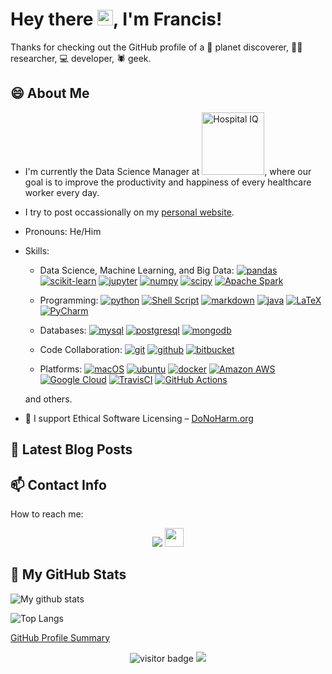 <!--
FIXME:
https://github.com/alekspopovic/alekspopovic/blob/main/logoOrange.png
-->

# Hey there <img src="https://media.giphy.com/media/hvRJCLFzcasrR4ia7z/giphy.gif" width="25px">, I'm Francis!

Thanks for checking out the GitHub profile of a 🔭 planet discoverer,
👨‍🔬 researcher, 💻 developer, 🕷️ geek.

## 😄 About Me

- I'm currently the Data Science Manager at
  <a href="https://www.hospiq.com"><img src="https://www.hospiq.com/wp-content/uploads/2020/03/HospitalIQ-LOGO-small.png" alt="Hospital IQ" width="100"/></a>,
  where our goal is to improve the productivity and happiness of every healthcare worker every day.

- I try to post occassionally on my [personal website](https://proinsias.github.io).

- Pronouns: He/Him

- Skills:
    - Data Science, Machine Learning, and Big Data:
    <a href="https://pandas.pydata.org/"><img alt="pandas" src="https://img.shields.io/badge/pandas-150458?logo=pandas&logoColor=white&style=ShieldStyle"/></a>
    <a href="https://scikit-learn.org/stable/index.html"><img alt="scikit-learn" src="https://img.shields.io/badge/scikit%20learn-F7931E?logo=scikit-learn&logoColor=white&style=ShieldStyle"/></a>
    <a href="https://jupyter.org/"><img alt="jupyter" src="https://img.shields.io/badge/jupyter-%23F37626?logo=scikit-learn&logoColor=white&style=ShieldStyle"/></a>
    <a href="https://numpy.org/"><img alt="numpy" src="https://img.shields.io/badge/numpy-%23013243?logo=numpy&logoColor=white&style=ShieldStyle"/></a>
    <a href="https://www.scipy.org/"><img alt="scipy" src="https://img.shields.io/badge/scipy-8CAAE6?logo=scipy&logoColor=white&style=ShieldStyle"/></a>
    <a href="https://spark.apache.org/"><img alt="Apache Spark" src="https://img.shields.io/badge/Apache%20Spark-E25A1C?logo=apache%20spark&logoColor=white&style=ShieldStyle"/></a>
    - Programming:
    <a href="https://www.python.org/"><img alt="python" src="https://img.shields.io/badge/python-3776AB?logo=python&logoColor=white&style=ShieldStyle"/></a>
    <a href="https://www.gnu.org/software/bash/"><img alt="Shell Script" src="https://img.shields.io/badge/shell_script-%23121011?style=ShieldStyle&logo=gnu-bash&logoColor=white"/></a>
    <a href="https://www.markdownguide.org/"><img alt="markdown" src="https://img.shields.io/badge/markdown-%23000000?logo=markdown&logoColor=white&style=ShieldStyle"/></a>
    <a href="https://www.java.com/en/"><img alt="java" src="https://img.shields.io/badge/java-%23ED8B00?logo=java&logoColor=white&style=ShieldStyle"/></a>
    <a href="https://www.latex-project.org/"><img alt="LaTeX" src="https://img.shields.io/badge/latex-%23008080?logo=LaTeX&logoColor=white&style=ShieldStyle"/></a>
    <a href="https://www.jetbrains.com/pycharm/"><img alt="PyCharm" src="https://img.shields.io/badge/PyCharm-000000?logo=PyCharm&logoColor=white&style=ShieldStyle"/></a>

    - Databases:
    <a href="https://www.mysql.com/"><img alt="mysql" src="https://img.shields.io/badge/mysql-%2300f?logo=mysql&logoColor=white&style=ShieldStyle"/></a>
    <a href="https://www.postgresql.org/"><img alt="postgresql" src="https://img.shields.io/badge/postgres-%23316192?logo=postgresql&logoColor=white&style=ShieldStyle"/></a>
    <a href="https://www.mongodb.com/"><img alt="mongodb" src="https://img.shields.io/badge/mongodb-%234ea94b?logo=mongodb&logoColor=white&style=ShieldStyle"/></a>
    - Code Collaboration:
    <a href="https://git-scm.com/"><img alt="git" src="https://img.shields.io/badge/git-F05032?logo=git&logoColor=white&style=ShieldStyle"/></a>
    <a href="https://www.github.com/"><img alt="github" src="https://img.shields.io/badge/github-%23121011?logo=github&logoColor=white&style=ShieldStyle"/></a>
    <a href="https://www.bitbucket.com/"><img alt="bitbucket" src="https://img.shields.io/badge/bitbucket-%230047B3?logo=bitbucket&logoColor=white&style=ShieldStyle"/></a>
    - Platforms:
    <a href="https://www.apple.com/"><img alt="macOS" src="https://img.shields.io/badge/macOS-000000?logo=macOS&logoColor=white&style=ShieldStyle"/></a>
    <a href="https://ubuntu.com/"><img alt="ubuntu" src="https://img.shields.io/badge/ubuntu-E95420?logo=ubuntu&logoColor=white&style=ShieldStyle"/></a>
    <a href="https://www.docker.com/"><img alt="docker" src="https://img.shields.io/badge/docker-2496ED?logo=docker&logoColor=white&style=ShieldStyle"/></a>
    <a href="https://aws.amazon.com/"><img alt="Amazon AWS" src="https://img.shields.io/badge/Amazon%20AWS-232F3E?logo=Amazon%20AWS&logoColor=white&style=ShieldStyle"/></a>
    <a href="https://cloud.google.com/"><img alt="Google Cloud" src="https://img.shields.io/badge/Google%20Cloud-4285F4?logo=Google%20Cloud&logoColor=white&style=ShieldStyle"/></a>
    <a href="https://travis-ci.com/"><img alt="TravisCI" src="https://img.shields.io/badge/Travis%20CI-%232B2F33?logo=Travis%20CI&logoColor=white&style=ShieldStyle"/></a>
    <a href="https://github.com/features/actions/"><img alt="GitHub Actions" src="https://img.shields.io/badge/GitHub%20Actions-%232671E5?logo=GitHub%20Actions&logoColor=white&style=ShieldStyle"/></a>

    and others.

- 🧬 I support Ethical Software Licensing – [DoNoHarm.org](https://firstdonoharm.dev/)

## 📝 Latest Blog Posts

<!-- BLOG-POST-LIST:START -->
<!-- BLOG-POST-LIST:END -->

## 📫 Contact Info

How to reach me:

<p align='center'>
<a href="https://www.linkedin.com/in/francistodonovan/"><img src="https://img.shields.io/badge/linkedin-0077B5?logo=linkedin&logoColor=white&style=for-the-badge"></a>
<a href="https://twitter.com/francisodonovan"><img height="30" src="https://img.shields.io/badge/Twitter-1DA1F2?logo=twitter&logoColor=white&style=for-the-badge"></a>
</p>

## 📑 My GitHub Stats

![My github stats](https://github-readme-stats.vercel.app/api?username=proinsias&count_private=true&show_icons=true)

![Top Langs](https://github-readme-stats.vercel.app/api/top-langs/?username=proinsias)

[GitHub Profile Summary](https://profile-summary-for-github.com/user/proinsias)

<!--
FIXME:

GT OF
https://giphy.com/gifs/DataCamp-data-science-datacamp-7c8QeB0VMddFOuu4iR
https://giphy.com/gifs/web-shittyreactiongifs-4FQMuOKR6zQRO
https://giphy.com/gifs/DataCamp-machine-learning-ml-datacamp-gutZ5Pm6Xl62eIf5RZ
https://www.canva.com/design/play?category=tACZCu4vaxs&type=TAENPj_Jo5k
https://twitter.com/TheJackForge/status/1329818490555957248

https://github.com/abhisheknaiidu/awesome-github-profile-readme
-->

<p align="center">
<img src="https://visitor-badge.glitch.me/badge?page_id=proinsias.proinsias" alt="visitor badge"/>
<img src="https://github.com/proinsias/proinsias/workflows/Latest%20blog%20post%20workflow/badge.svg"/>
<!-- <img src="https://gpvc.arturio.dev/proinsias" alt="profile views"> -->
</p>

